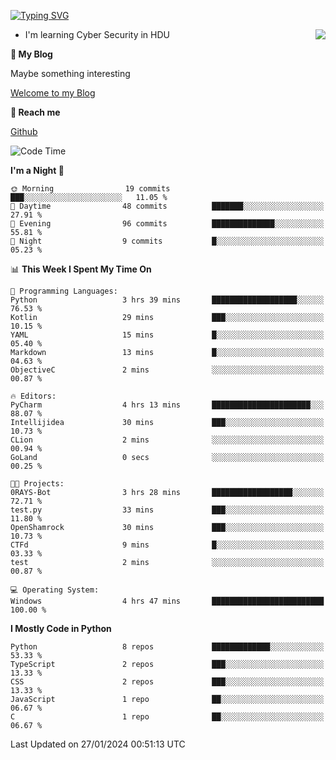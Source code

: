 [![Typing SVG](https://readme-typing-svg.herokuapp.com?font=Fira+Code&pause=1000&random=false&width=450&height=60&lines=Hello+%F0%9F%91%8B%F0%9F%8F%BB;I'm+JBNRZ)](https://git.io/typing-svg)

<a href="#">
  <img align="right" src="https://github-readme-stats.vercel.app/api?username=JBNRZ&show_icons=true&bg_color=15,f2f7fd,E0EAFC" />
</a>

- I'm learning Cyber Security in HDU

 **🌱 My Blog**

Maybe something interesting

[Welcome to my Blog](https://jbnrz.com.cn/)

 **💬 Reach me** 

[Github](https://github.com/JBNRZ)


<!--START_SECTION:waka-->
![Code Time](http://img.shields.io/badge/Code%20Time-277%20hrs%209%20mins-blue)

**I'm a Night 🦉** 

```text
🌞 Morning                19 commits          ███░░░░░░░░░░░░░░░░░░░░░░   11.05 % 
🌆 Daytime                48 commits          ███████░░░░░░░░░░░░░░░░░░   27.91 % 
🌃 Evening                96 commits          ██████████████░░░░░░░░░░░   55.81 % 
🌙 Night                  9 commits           █░░░░░░░░░░░░░░░░░░░░░░░░   05.23 % 
```


📊 **This Week I Spent My Time On** 

```text
💬 Programming Languages: 
Python                   3 hrs 39 mins       ███████████████████░░░░░░   76.53 % 
Kotlin                   29 mins             ███░░░░░░░░░░░░░░░░░░░░░░   10.15 % 
YAML                     15 mins             █░░░░░░░░░░░░░░░░░░░░░░░░   05.40 % 
Markdown                 13 mins             █░░░░░░░░░░░░░░░░░░░░░░░░   04.63 % 
ObjectiveC               2 mins              ░░░░░░░░░░░░░░░░░░░░░░░░░   00.87 % 

🔥 Editors: 
PyCharm                  4 hrs 13 mins       ██████████████████████░░░   88.07 % 
Intellijidea             30 mins             ███░░░░░░░░░░░░░░░░░░░░░░   10.73 % 
CLion                    2 mins              ░░░░░░░░░░░░░░░░░░░░░░░░░   00.94 % 
GoLand                   0 secs              ░░░░░░░░░░░░░░░░░░░░░░░░░   00.25 % 

🐱‍💻 Projects: 
0RAYS-Bot                3 hrs 28 mins       ██████████████████░░░░░░░   72.71 % 
test.py                  33 mins             ███░░░░░░░░░░░░░░░░░░░░░░   11.80 % 
OpenShamrock             30 mins             ███░░░░░░░░░░░░░░░░░░░░░░   10.73 % 
CTFd                     9 mins              █░░░░░░░░░░░░░░░░░░░░░░░░   03.33 % 
test                     2 mins              ░░░░░░░░░░░░░░░░░░░░░░░░░   00.87 % 

💻 Operating System: 
Windows                  4 hrs 47 mins       █████████████████████████   100.00 % 
```

**I Mostly Code in Python** 

```text
Python                   8 repos             █████████████░░░░░░░░░░░░   53.33 % 
TypeScript               2 repos             ███░░░░░░░░░░░░░░░░░░░░░░   13.33 % 
CSS                      2 repos             ███░░░░░░░░░░░░░░░░░░░░░░   13.33 % 
JavaScript               1 repo              ██░░░░░░░░░░░░░░░░░░░░░░░   06.67 % 
C                        1 repo              ██░░░░░░░░░░░░░░░░░░░░░░░   06.67 % 
```




 Last Updated on 27/01/2024 00:51:13 UTC
<!--END_SECTION:waka-->
